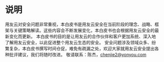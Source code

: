 # 说明
用友云对安全问题非常重视，本白皮书是用友云安全在当前阶段的理念、战略、框架与关键策略解读。这些内容会不断发展变化，本白皮书也会根据用友云安全的最新变化而更新。
本白皮书的目的是让用友云的合作伙伴和客户更加系统、深入地了解用友云安全，以此促进整个用友云生态的安全。
安全问题涉及领域众多、纷繁复杂，本白皮书撰写时间仓促，难免有疏漏之处，欢迎大家就用友云安全提出各种批评建议，我们将随时改进。
敬请联系：陈杰，chenjie2@yonyou.com
